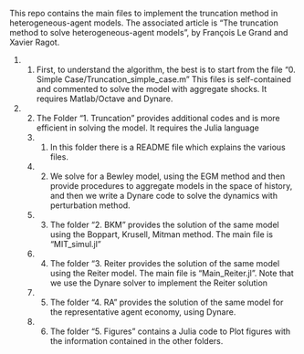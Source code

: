﻿This repo contains the main files to implement the truncation method in heterogeneous-agent models. The associated article is “The truncation method to solve heterogeneous-agent models”, by François Le Grand and Xavier Ragot.

1. 1.	First, to understand the algorithm, the best is to start from the file “0. Simple Case/Truncation\_simple\_case.m” This files is self-contained and commented to solve the model with aggregate shocks. It requires Matlab/Octave and Dynare.
1. 2.	The Folder “1. Truncation” provides additional codes and is more efficient in solving the model. It requires the Julia language 
   1. 1.	In this folder there is a README file which explains the various files.
   1. 2.	We solve for a Bewley model, using the EGM method and then provide procedures to aggregate models in the space of history, and then we write a Dynare code to solve the dynamics with perturbation method.
   1. 3.	The folder “2. BKM” provides the solution of the same model using the Boppart, Krusell, Mitman method. The main file is “MIT\_simul.jl”
   1. 4.	The folder “3. Reiter provides the solution of the same model using the Reiter model. The main file is “Main\_Reiter.jl”. Note that we use the Dynare solver to implement the Reiter solution
   1. 5.	The folder “4. RA” provides the solution of the same model for the representative agent economy, using Dynare.
   1. 6.	The folder “5. Figures” contains a Julia code to Plot figures with the information contained in the other folders.

